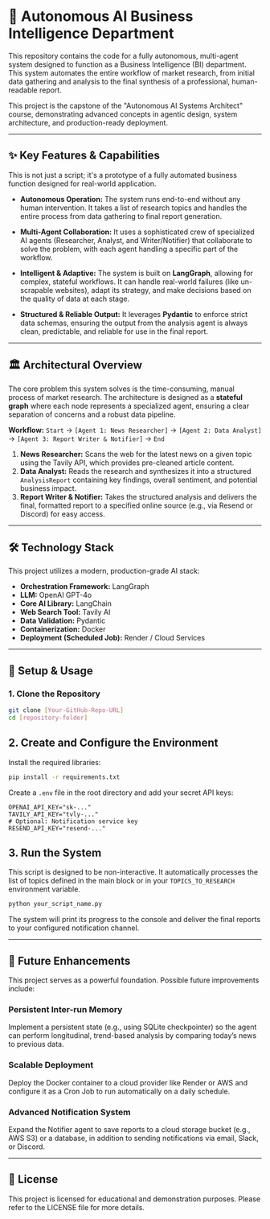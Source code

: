 # 🤖 Autonomous AI Business Intelligence Department

This repository contains the code for a fully autonomous, multi-agent system designed to function as a Business Intelligence (BI) department. This system automates the entire workflow of market research, from initial data gathering and analysis to the final synthesis of a professional, human-readable report.

This project is the capstone of the "Autonomous AI Systems Architect" course, demonstrating advanced concepts in agentic design, system architecture, and production-ready deployment.

---

## ✨ Key Features & Capabilities

This is not just a script; it's a prototype of a fully automated business function designed for real-world application.

* **Autonomous Operation:** The system runs end-to-end without any human intervention. It takes a list of research topics and handles the entire process from data gathering to final report generation.

* **Multi-Agent Collaboration:** It uses a sophisticated crew of specialized AI agents (Researcher, Analyst, and Writer/Notifier) that collaborate to solve the problem, with each agent handling a specific part of the workflow.

* **Intelligent & Adaptive:** The system is built on **LangGraph**, allowing for complex, stateful workflows. It can handle real-world failures (like un-scrapable websites), adapt its strategy, and make decisions based on the quality of data at each stage.

* **Structured & Reliable Output:** It leverages **Pydantic** to enforce strict data schemas, ensuring the output from the analysis agent is always clean, predictable, and reliable for use in the final report.

---

## 🏛️ Architectural Overview

The core problem this system solves is the time-consuming, manual process of market research. The architecture is designed as a **stateful graph** where each node represents a specialized agent, ensuring a clear separation of concerns and a robust data pipeline.

**Workflow:**
`Start` -> `[Agent 1: News Researcher]` -> `[Agent 2: Data Analyst]` -> `[Agent 3: Report Writer & Notifier]` -> `End`

1.  **News Researcher:** Scans the web for the latest news on a given topic using the Tavily API, which provides pre-cleaned article content.
2.  **Data Analyst:** Reads the research and synthesizes it into a structured `AnalysisReport` containing key findings, overall sentiment, and potential business impact.
3.  **Report Writer & Notifier:** Takes the structured analysis and delivers the final, formatted report to a specified online source (e.g., via Resend or Discord) for easy access.

---

## 🛠️ Technology Stack

This project utilizes a modern, production-grade AI stack:

* **Orchestration Framework:** LangGraph
* **LLM:** OpenAI GPT-4o
* **Core AI Library:** LangChain
* **Web Search Tool:** Tavily AI
* **Data Validation:** Pydantic
* **Containerization:** Docker
* **Deployment (Scheduled Job):** Render / Cloud Services

---

## 🚀 Setup & Usage

### 1. Clone the Repository

```bash
git clone [Your-GitHub-Repo-URL]
cd [repository-folder]
```

## 2. Create and Configure the Environment

Install the required libraries:

```bash
pip install -r requirements.txt
```

Create a `.env` file in the root directory and add your secret API keys:

```env
OPENAI_API_KEY="sk-..."
TAVILY_API_KEY="tvly-..."
# Optional: Notification service key
RESEND_API_KEY="resend-..."
```

## 3. Run the System

This script is designed to be non-interactive. It automatically processes the list of topics defined in the main block or in your `TOPICS_TO_RESEARCH` environment variable.

```bash
python your_script_name.py
```

The system will print its progress to the console and deliver the final reports to your configured notification channel.

---

## 🔮 Future Enhancements

This project serves as a powerful foundation. Possible future improvements include:

### Persistent Inter-run Memory
Implement a persistent state (e.g., using SQLite checkpointer) so the agent can perform longitudinal, trend-based analysis by comparing today’s news to previous data.

### Scalable Deployment
Deploy the Docker container to a cloud provider like Render or AWS and configure it as a Cron Job to run automatically on a daily schedule.

### Advanced Notification System
Expand the Notifier agent to save reports to a cloud storage bucket (e.g., AWS S3) or a database, in addition to sending notifications via email, Slack, or Discord.

---

## 📄 License

This project is licensed for educational and demonstration purposes. Please refer to the LICENSE file for more details.
